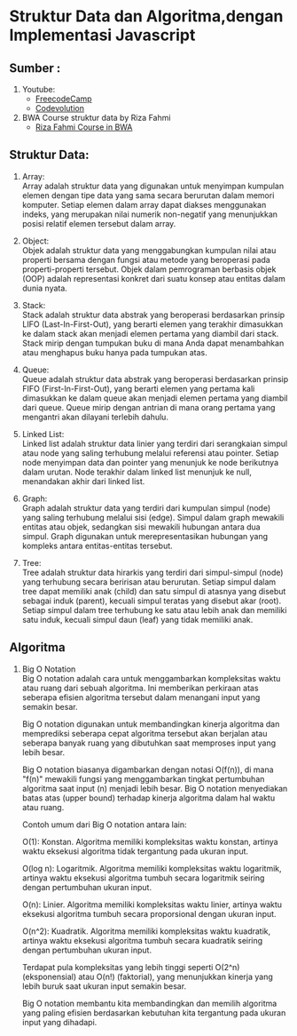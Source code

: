 # Struktur Data dan Algoritma,dengan Implementasi Javascript

## Sumber :

1. Youtube:
   - [FreecodeCamp](https://www.youtube.com/@freecodecamp)
   - [Codevolution](https://www.youtube.com/@Codevolution)
1. BWA Course struktur data by Riza Fahmi
   - [Riza Fahmi Course in BWA](https://class.buildwithangga.com/kelas/struktur-data-javascript-improve-website-e-commerce?thumbnail=iXDivnVARN.100&main_leads=topics)

## Struktur Data:

1. Array:  
   Array adalah struktur data yang digunakan untuk menyimpan kumpulan elemen dengan tipe data yang sama secara berurutan dalam memori komputer. Setiap elemen dalam array dapat diakses menggunakan indeks, yang merupakan nilai numerik non-negatif yang menunjukkan posisi relatif elemen tersebut dalam array.

1. Object:  
   Objek adalah struktur data yang menggabungkan kumpulan nilai atau properti bersama dengan fungsi atau metode yang beroperasi pada properti-properti tersebut. Objek dalam pemrograman berbasis objek (OOP) adalah representasi konkret dari suatu konsep atau entitas dalam dunia nyata.

1. Stack:  
   Stack adalah struktur data abstrak yang beroperasi berdasarkan prinsip LIFO (Last-In-First-Out), yang berarti elemen yang terakhir dimasukkan ke dalam stack akan menjadi elemen pertama yang diambil dari stack. Stack mirip dengan tumpukan buku di mana Anda dapat menambahkan atau menghapus buku hanya pada tumpukan atas.

1. Queue:  
   Queue adalah struktur data abstrak yang beroperasi berdasarkan prinsip FIFO (First-In-First-Out), yang berarti elemen yang pertama kali dimasukkan ke dalam queue akan menjadi elemen pertama yang diambil dari queue. Queue mirip dengan antrian di mana orang pertama yang mengantri akan dilayani terlebih dahulu.

1. Linked List:  
   Linked list adalah struktur data linier yang terdiri dari serangkaian simpul atau node yang saling terhubung melalui referensi atau pointer. Setiap node menyimpan data dan pointer yang menunjuk ke node berikutnya dalam urutan. Node terakhir dalam linked list menunjuk ke null, menandakan akhir dari linked list.

1. Graph:  
   Graph adalah struktur data yang terdiri dari kumpulan simpul (node) yang saling terhubung melalui sisi (edge). Simpul dalam graph mewakili entitas atau objek, sedangkan sisi mewakili hubungan antara dua simpul. Graph digunakan untuk merepresentasikan hubungan yang kompleks antara entitas-entitas tersebut.

1. Tree:  
   Tree adalah struktur data hirarkis yang terdiri dari simpul-simpul (node) yang terhubung secara beririsan atau berurutan. Setiap simpul dalam tree dapat memiliki anak (child) dan satu simpul di atasnya yang disebut sebagai induk (parent), kecuali simpul teratas yang disebut akar (root). Setiap simpul dalam tree terhubung ke satu atau lebih anak dan memiliki satu induk, kecuali simpul daun (leaf) yang tidak memiliki anak.

## Algoritma

1. Big O Notation  
   Big O notation adalah cara untuk menggambarkan kompleksitas waktu atau ruang dari sebuah algoritma. Ini memberikan perkiraan atas seberapa efisien algoritma tersebut dalam menangani input yang semakin besar.

   Big O notation digunakan untuk membandingkan kinerja algoritma dan memprediksi seberapa cepat algoritma tersebut akan berjalan atau seberapa banyak ruang yang dibutuhkan saat memproses input yang lebih besar.

   Big O notation biasanya digambarkan dengan notasi O(f(n)), di mana "f(n)" mewakili fungsi yang menggambarkan tingkat pertumbuhan algoritma saat input (n) menjadi lebih besar. Big O notation menyediakan batas atas (upper bound) terhadap kinerja algoritma dalam hal waktu atau ruang.

   Contoh umum dari Big O notation antara lain:

   O(1): Konstan. Algoritma memiliki kompleksitas waktu konstan, artinya waktu eksekusi algoritma tidak tergantung pada ukuran input.

   O(log n): Logaritmik. Algoritma memiliki kompleksitas waktu logaritmik, artinya waktu eksekusi algoritma tumbuh secara logaritmik seiring dengan pertumbuhan ukuran input.

   O(n): Linier. Algoritma memiliki kompleksitas waktu linier, artinya waktu eksekusi algoritma tumbuh secara proporsional dengan ukuran input.

   O(n^2): Kuadratik. Algoritma memiliki kompleksitas waktu kuadratik, artinya waktu eksekusi algoritma tumbuh secara kuadratik seiring dengan pertumbuhan ukuran input.

   Terdapat pula kompleksitas yang lebih tinggi seperti O(2^n) (eksponensial) atau O(n!) (faktorial), yang menunjukkan kinerja yang lebih buruk saat ukuran input semakin besar.

   Big O notation membantu kita membandingkan dan memilih algoritma yang paling efisien berdasarkan kebutuhan kita tergantung pada ukuran input yang dihadapi.
